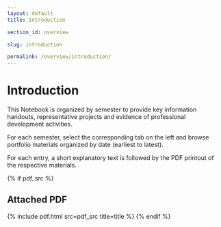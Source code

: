 ```yaml
---
layout: default
title: Introduction

section_id: overview

slug: introduction

permalink: /overview/introduction/
---
```


# Introduction

This Notebook is organized by semester to provide key information handouts, representative projects and evidence of professional development activities.

For each semester, select the corresponding tab on the left and browse portfolio materials organized by date (earliest to latest).

For each entry, a short explanatory text is followed by the PDF printout of the respective materials.



{% if pdf_src %}
## Attached PDF
{% include pdf.html src=pdf_src title=title %}
{% endif %}


